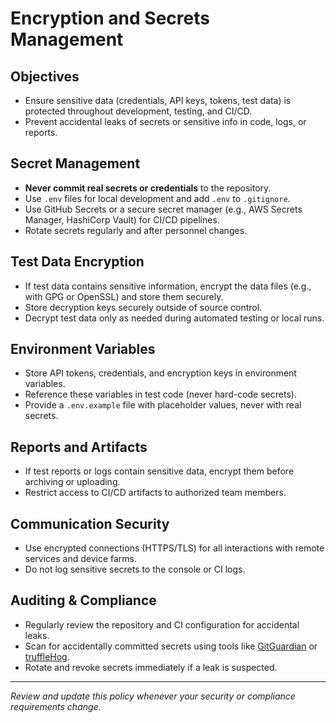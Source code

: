 # Encryption and Secrets Management

## Objectives
- Ensure sensitive data (credentials, API keys, tokens, test data) is protected throughout development, testing, and CI/CD.
- Prevent accidental leaks of secrets or sensitive info in code, logs, or reports.

## Secret Management
- **Never commit real secrets or credentials** to the repository.
- Use `.env` files for local development and add `.env` to `.gitignore`.
- Use GitHub Secrets or a secure secret manager (e.g., AWS Secrets Manager, HashiCorp Vault) for CI/CD pipelines.
- Rotate secrets regularly and after personnel changes.

## Test Data Encryption
- If test data contains sensitive information, encrypt the data files (e.g., with GPG or OpenSSL) and store them securely.
- Store decryption keys securely outside of source control.
- Decrypt test data only as needed during automated testing or local runs.

## Environment Variables
- Store API tokens, credentials, and encryption keys in environment variables.
- Reference these variables in test code (never hard-code secrets).
- Provide a `.env.example` file with placeholder values, never with real secrets.

## Reports and Artifacts
- If test reports or logs contain sensitive data, encrypt them before archiving or uploading.
- Restrict access to CI/CD artifacts to authorized team members.

## Communication Security
- Use encrypted connections (HTTPS/TLS) for all interactions with remote services and device farms.
- Do not log sensitive secrets to the console or CI logs.

## Auditing & Compliance
- Regularly review the repository and CI configuration for accidental leaks.
- Scan for accidentally committed secrets using tools like [GitGuardian](https://www.gitguardian.com/) or [truffleHog](https://github.com/trufflesecurity/trufflehog).
- Rotate and revoke secrets immediately if a leak is suspected.

---

_Review and update this policy whenever your security or compliance requirements change._
